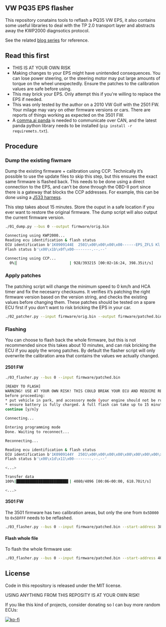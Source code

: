 ## VW PQ35 EPS flasher
This repository conatains tools to reflash a PQ35 VW EPS, it also contains some useful libraries to deal with the TP 2.0 transport layer and abstracts away the KWP2000 diagnsotics protocol.

See the related [blog series](https://blog.willemmelching.nl/carhacking/2022/01/02/vw-part1/) for reference.

## Read this first
 - THIS IS AT YOUR OWN RISK
 - Making changes to your EPS might have unintended consequences. You can lose power steering, or the steering motor may put large amounts of torque on the wheel unexpectedly. Ensure the patches to the calibration values are safe before using.
 - This may brick your EPS. Only attempt this if you're willing to replace the EPS if needed.
 - This was only tested by the author on a 2010 VW Golf with the 2501 FW. Your milage may vary on other firmware versions or cars. There are reports of things working as expected on the 3501 FW.
 - A [comma.ai panda](https://comma.ai/shop/products/panda-obd-ii-dongle) is needed to communicate over CAN, and the latest panda python library needs to be installed (`pip install -r requiremets.txt`).

## Procedure
### Dump the existing fiwmare
Dump the existing firmware + calibration using CCP. Technically it’s possible to use the update files to skip this step, but this ensures the exact same firmware is flashed back. This needs to be done using a direct connection to the EPS, and can’t be done through the OBD-II port since there is a gateway that blocks the CCP addresses. For example, this can be done using a [J533 harness](https://github.com/commaai/openpilot/wiki/VW-J533-%28Gateway%29-Cable).

This step takes about 15 minutes. Store the ouput in a safe location if you ever want to restore the original firmware. The dump script will also output the current firmware version.

```bash
./01_dump.py --bus 0 --output firmware/orig.bin

Connecting using KWP2000...
Reading ecu identification & flash status
ECU identification b'1K0909144E  2501\x00\x00\x00\x00------EPS_ZFLS Kl. 184    '
Flash status b'\x00\x1b\x0f\x00--------.--.--'

Connecting using CCP...
  0%|▏                       | 928/393215 [00:02<16:24, 398.35it/s]
```

### Apply patches
The patching script will change the minimum speed to 0 km/h and HCA timer and fix the necesarry checksums. It verifies it’s patching the right firmware version based on the version string, and checks the existing values before changing them. These patches should be tested on a spare ECU first if you don't want to risk bricking the EPS in your car.

```bash
./02_patcher.py --input firmware/orig.bin --output firmware/patched.bin --version 2501
```

### Flashing
You can choose to flash back the whole firmware, but this is not recommended since this takes about 10 minutes, and can risk bricking the ECU if you apply the wrong patches. By default the flasher script will only overwrite the calibration area that contains the values we actually changed.

#### 2501 FW
```bash
./03_flasher.py --bus 0 --input firmware/patched.bin

[READY TO FLASH]
WARNING! USE AT YOUR OWN RISK! THIS COULD BREAK YOUR ECU AND REQUIRE REPLACEMENT!
before proceeding:
* put vehicle in park, and accessory mode (your engine should not be running)
* ensure battery is fully charged. A full flash can take up to 15 minutes
continue [y/n]y

Connecting...

Entering programming mode
Done. Waiting to reconnect...

Reconnecting...

Reading ecu identification & flash status
ECU identification b'1K0909144Y  2501\x00\x00\x00\x00\x00\x00\x00\x00\x00\x00EPS_ZFLS BB        \x00'
Flash status b'\x00\x1d\x11\x00--------.--.--'

<...>

Transfer data
100%|███████████████████████▌| 4080/4096 [00:06<00:00, 618.70it/s]

<...>
```

#### 3501 FW
The 3501 firmware has two calibration areas, but only the one from `0x5D000` to `0x5DFFF` needs to be reflashed.

```bash
./03_flasher.py --bus 0 --input firmware/patched.bin --start-address 380928 --end-address 385023
```

#### Flash whole file
To flash the whole firmware use:

```bash
./03_flasher.py --bus 0 --input firmware/patched.bin --start-address 40960 --end-address 393215
```

## License
Code in this repository is released under the MIT license.

USING ANYTHING FROM THIS REPOSITY IS AT YOUR OWN RISK!


If you like this kind of projects, consider donating so I can buy more random ECUs:

[![ko-fi](https://ko-fi.com/img/githubbutton_sm.svg)](https://ko-fi.com/X8X17MSBD)
